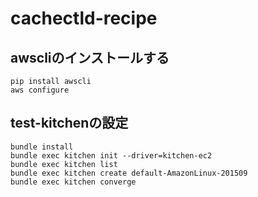 # cachectld-recipe

## awscliのインストールする

	pip install awscli
	aws configure

## test-kitchenの設定

	bundle install
	bundle exec kitchen init --driver=kitchen-ec2
	bundle exec kitchen list
	bundle exec kitchen create default-AmazonLinux-201509
	bundle exec kitchen converge
